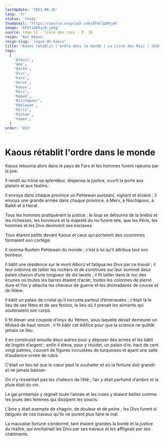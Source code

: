 ```yaml
---
lastUpdate: '2021-08-16'
lang: 'fr'
status: 'ready'
thumbnail: 'https://source.unsplash.com/EFm7JpD9jy8'
image: 'EFm7JpD9jy8.jpeg'
source: tome II - livre des rois - P. 30
reign: 'Keï Kaous'
reign-slug: 'regne-de-kaous'
title: "Kaous rétablit l'ordre dans le monde | Le Livre des Rois | Shâhnâmeh"
tags:
  [
    'Alborz',
    'âme',
    'Balkh',
    'Divs',
    'Fars',
    'Herat',
    'Kaous',
    'Merv',
    'Mobed',
    'Nischapour',
    'Pehlewan',
    'Péris',
    'Rustem',
    'Yémen',
  ]
order: '023'
---
```


<!-- LTeX: language=fr -->

# Kaous rétablit l'ordre dans le monde

Kaous retourna alors dans le pays de Fars et les hommes furent rajeunis par la joie.

Il rendit au trône sa splendeur, dispensa la justice, ouvrit la porte aux plaisirs et aux festins.

Il envoya dans chaque province un Pehlewan puissant, vigilant et éclairé ; il envoya une grande armée dans chaque province, à Merv, à Nischapour, à Balkh et à Herat.

Tous les hommes pratiquèrent la justice ; le loup se détourna de la brebis et les richesses, les honneurs et la majesté du roi furent tels, que les Péris, les hommes et les Divs devinrent ses esclaves.

Tous étaient petits devant Kaous et ceux qui portaient des couronnes formaient son cortège.

Il nomma Rustem Pehlewan du monde ; c’est à lui qu’il attribua tout son bonheur.

Il bâtit une résidence sur le mont Alborz et fatigua les Divs par ce travail ; il leur ordonna de tailler les rochers et de construire sur leur sommet deux palais chacun d’une longueur de dix lacets ; il fit tailler dans le roc des écuries où toutes les barres étaient d’acier, toutes les colonnes de pierre dure et l’on y attacha les chevaux de guerre et les dromadaires de course et de litière.

Il bâtit un palais de cristal qu’il incrusta partout d’émeraudes ; c’était là le lieu de ses fêtes et de ses festins, le lieu où il prenait les aliments qui soutenaient son corps.

Il fit élever une coupole d’onyx du Yémen, sous laquelle devait demeurer un Mobed de haut renom ; il fit bâtir cet édifice pour que la science ne quittât jamais ce lieu.

Il en construisit ensuite deux autres pour y déposer des armes et les bâtit de lingots d’argent ; enfin il éleva, pour y résider, un palais d’or, haut de cent vingt palmes, couvert de figures incrustées de turquoises et ayant une salle d’audience ornée de rubis.

C’était un lieu tel que le cœur peut le souhaiter et où la fortune doit grandir et ne jamais baisser.

On n’y ressentait pas les chaleurs de l’été ; l’air y était parfumé d’ambre et la pluie était du vin.

Le gai printemps y régnait toute l’année et les roses y étaient belles comme les joues des femmes qui dissipent les soucis.

L’âme y était exempte de chagrin, de douleur et de peine ; les Divs furent si fatigués de ces travaux qu’ils ne purent plus faire le mal.

La mauvaise fortune s’endormit, tant étaient grandes la bonté et la justice du maître, qui enchaînait les Divs par ses travaux et les affligeait par ses châtiments.
